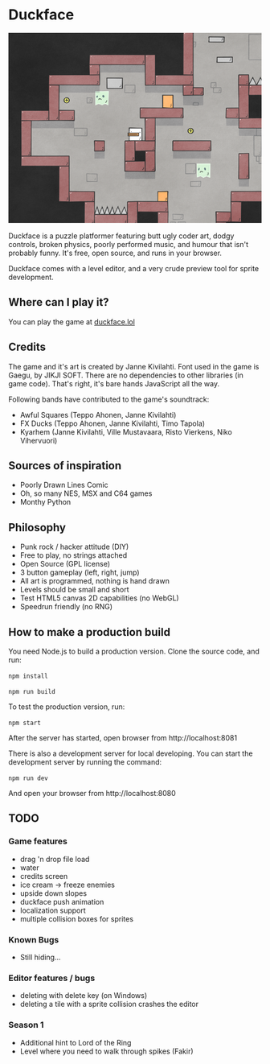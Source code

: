 # Duckface

![screenshot](screenshots/season-1-haunted-maze.png)

Duckface is a puzzle platformer featuring butt ugly coder art, dodgy controls, broken physics,
poorly performed music, and humour that isn't probably funny. It's free, open source, and runs in your browser.

Duckface comes with a level editor, and a very crude preview tool for sprite development.

## Where can I play it?

You can play the game at [duckface.lol](https://duckface.lol)

## Credits

The game and it's art is created by Janne Kivilahti. Font used in the game is Gaegu, by JIKJI SOFT. There are no dependencies to other libraries (in game code). That's right, it's bare hands JavaScript all the way.

Following bands have contributed to the game's soundtrack:

- Awful Squares (Teppo Ahonen, Janne Kivilahti)
- FX Ducks (Teppo Ahonen, Janne Kivilahti, Timo Tapola)
- Kyarhem (Janne Kivilahti, Ville Mustavaara, Risto Vierkens, Niko Vihervuori)

## Sources of inspiration

- Poorly Drawn Lines Comic
- Oh, so many NES, MSX and C64 games 
- Monthy Python

## Philosophy

- Punk rock / hacker attitude (DIY)
- Free to play, no strings attached
- Open Source (GPL license)
- 3 button gameplay (left, right, jump)
- All art is programmed, nothing is hand drawn
- Levels should be small and short 
- Test HTML5 canvas 2D capabilities (no WebGL)
- Speedrun friendly (no RNG)

## How to make a production build

You need Node.js to build a production version. Clone the source code, and run:

`npm install`

`npm run build`

To test the production version, run:

`npm start`

After the server has started, open browser from http://localhost:8081

There is also a development server for local developing. You can start the development server by running the command:

`npm run dev`

And open your browser from http://localhost:8080

## TODO

### Game features
- drag 'n drop file load
- water
- credits screen
- ice cream -> freeze enemies
- upside down slopes
- duckface push animation 
- localization support
- multiple collision boxes for sprites

### Known Bugs
- Still hiding...

### Editor features / bugs
- deleting with delete key (on Windows)
- deleting a tile with a sprite collision crashes the editor

### Season 1
- Additional hint to Lord of the Ring
- Level where you need to walk through spikes (Fakir)

